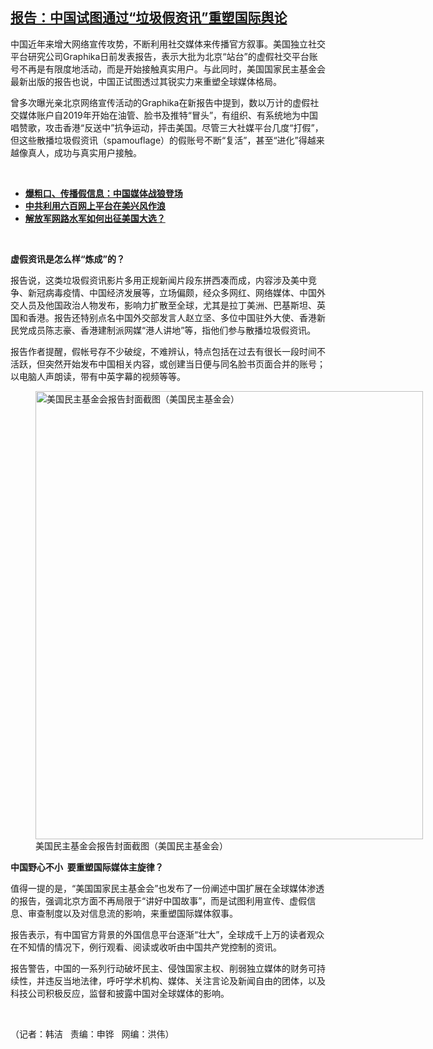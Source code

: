 <!--1612554856000-->
[报告：中国试图通过“垃圾假资讯”重塑国际舆论](https://www.rfa.org/mandarin/yataibaodao/meiti/hj-02052021105845.html)
------

<p></p><p>中国近年来增大网络宣传攻势，不断利用社交媒体来传播官方叙事。美国独立社交平台研究公司<span>Graphika日前发表报告，表示大批为北京“站台”的虚假社交平台账号不再是有限度地活动，而是开始接触真实用户。与此同时，美国国家民主基金会最新出版的报告也说，中国正试图透过其锐实力来重塑全球媒体格局。</span></p><p><span>曾多次曝光亲北京网络宣传活动的</span><span>Graphika<span>在新报告中提到，数以万计的虚假社交媒体账户自</span>2019<span>年开始在油管、脸书及推特“冒头”，有组织、有系统地为中国唱赞歌，攻击香港“反送中”抗争运动，抨击美国。尽管三大社媒平台几度“打假”，但这些散播垃圾假资讯（</span>spamouflage<span>）的假账号不断“复活”，甚至“进化”得越来越像真人，成功与真实用户接触。</span></span></p><p><br/></p><ul><li><a href="https://www.rfa.org/mandarin/yataibaodao/meiti/jt-11122020092716.html"><strong>爆粗口、传播假信息：中国媒体战狼登场</strong></a></li><li><strong><a href="https://www.rfa.org/mandarin/Xinwen/7-10262020154323.html">中共利用六百网上平台在美兴风作浪</a></strong></li><li><strong><a href="https://www.rfa.org/mandarin/yataibaodao/meiti/rc-10072020133033.html">解放军网路水军如何出征美国大选？</a></strong></li></ul><p><br/></p><p><strong><span>虚假资讯是怎么样“炼成”的？</span></strong></p><p><span>报告说，这类垃圾假资讯影片多用正规新闻片段东拼西凑而成，内容涉及美中竞争、新冠病毒疫情、中国经济发展等，立场偏颇，经众多网红、网络媒体、中国外交人员及他国政治人物发布，影响力扩散至全球，尤其是拉丁美洲、巴基斯坦、英国和香港。报告还特别点名中国外交部发言人赵立坚、多位中国驻外大使、香港新民党成员陈志豪、香港建制派网媒“港人讲地”等，指他们参与散播垃圾假资讯。</span></p><p>报告作者提醒，假帐号存不少破绽，不难辨认，特点包括在过去有很长一段时间不活跃，但突然开始发布中国相关内容，或创建当日便与同名脸书页面合并的账号；以电脑人声朗读，带有中英字幕的视频等等。</p><p><figure class="image-richtext image-inline captioned" style="width:620px;"><img alt="美国民主基金会报告封面截图（美国民主基金会）" height="717" src="https://www.rfa.org/mandarin/yataibaodao/meiti/hj-02052021105845.html/hj0205a.jpg/@@images/b707a75a-1a1e-4f6b-8b23-f66df83690f3.png" title="hj0205a.jpg" width="620"/><figcaption class="image-caption">美国民主基金会报告封面截图（美国民主基金会）</figcaption><small></small></figure></p><p><strong><span>中国野心不</span></strong><strong>小</strong><strong>  <span>要重塑国际媒体主旋律？</span></strong></p><p><span>值得一提的是，“美国国家民主基金会”也发布了一份阐述中国扩展在全球媒体渗透的报告，强调北京方面不再局限于“讲好中国故事”，而是试图利用宣传、虚假信息、审查制度以及对信息流的影响，来重塑国际媒体叙事。</span></p><p>报告表示，有中国官方背景的外国信息平台逐渐“壮大”，全球成千上万的读者观众在不知情的情况下，例行观看、阅读或收听由中国共产党控制的资讯。</p><p>报告警告，中国的一系列行动破坏民主、侵蚀国家主权、削弱独立媒体的财务可持续性，并违反当地法律，呼吁学术机构、媒体、关注言论及新闻自由的团体，以及科技公司积极反应，监督和披露中国对全球媒体的影响。</p><p><br/></p><p><span>（记者：韩洁   责编：申铧   网编：洪伟）</span></p>
